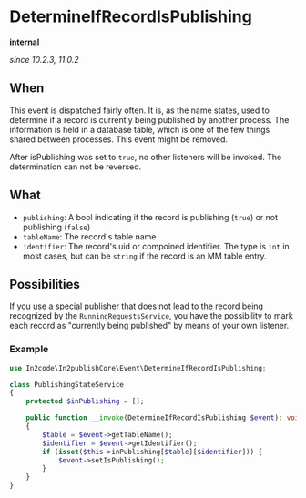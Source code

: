 # DetermineIfRecordIsPublishing

**internal**

_since 10.2.3, 11.0.2_

## When

This event is dispatched fairly often. It is, as the name states, used to determine if a record is currently being
published by another process. The information is held in a database table, which is one of the few things shared between
processes. This event might be removed.

After isPublishing was set to `true`, no other listeners will be invoked. The determination can not be reversed.

## What

* `publishing`: A bool indicating if the record is publishing (`true`) or not publishing (`false`)
* `tableName`: The record's table name
* `identifier`: The record's uid or compoined identifier. The type is `int` in most cases, but can be `string` if the
  record is an MM table entry.

## Possibilities

If you use a special publisher that does not lead to the record being recognized by the `RunningRequestsService`, you
have the possibility to mark each record as "currently being published" by means of your own listener.

### Example

```php
use In2code\In2publishCore\Event\DetermineIfRecordIsPublishing;

class PublishingStateService
{
    protected $inPublishing = [];

    public function __invoke(DetermineIfRecordIsPublishing $event): void
    {
        $table = $event->getTableName();
        $identifier = $event->getIdentifier();
        if (isset($this->inPublishing[$table][$identifier])) {
            $event->setIsPublishing();
        }
    }
}
```
